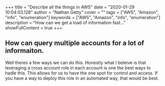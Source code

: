 +++
title = "Describe all the things in AWS"
date = "2020-01-29 10:04:03.128"
author = "Nathan Getty"
cover = ""
tags = ["AWS", "Amazon", "info", "enumeration"]
keywords = ["AWS", "Amazon", "info", "enumeration"]
description = "How can we get a load of information fast..."
showFullContent = true
+++

## How can query multiple accounts for a lot of informaiton.

Well theres a few ways we can do this. Honestly what I beleive is that leveraging a cross account role in each account is one the best ways to hadle this. This allows for us to have the one spot for control and access. If you have a way to deploy this role in an automated way, that would be best.

